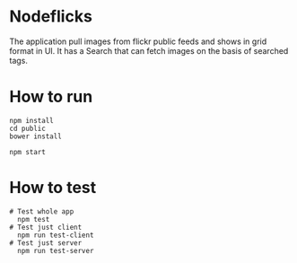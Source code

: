 # Nodeflicks
  The application pull images from flickr public feeds and shows in grid format in UI. It has a Search that can fetch images on the basis of searched tags.
  
 # How to run
    npm install
    cd public 
    bower install
  
    npm start
  
  # How to test
    # Test whole app
      npm test
    # Test just client
      npm run test-client
    # Test just server
      npm run test-server
